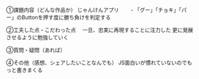 ①課題内容（どんな作品か）
 じゃんけんアプリ
　　- 「グー」「チョキ」「パー」のButtonを押す度に勝ち負けを判定する

②工夫した点・こだわった点
　一旦、忠実に再現することに注力した
更に発展させるように勉強していく

③質問・疑問（あれば）

④その他（感想、シェアしたいことなんでも）
JS面白いが慣れていないのでもっと書きまくる